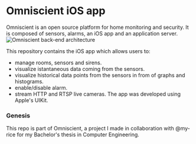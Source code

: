 # Omniscient iOS app
Omniscient is an open source platform for home monitoring and security. It is composed of sensors, alarms, an iOS app and an application server.
![Omniscient back-end architecture](/assets/images/back-end-architecture.png)

This repository contains the iOS app which allows users to:
- manage rooms, sensors and sirens.
- visualize istantaneous data coming from the sensors.
- visualize historical data points from the sensors in from of graphs and histograms.
- enable/disable alarm.
- stream HTTP and RTSP live cameras.
The app was developed using Apple's UIKit.

### Genesis
This repo is part of Omniscient, a project I made in collaboration with @my-rice for my Bachelor's thesis in Computer Engineering.
